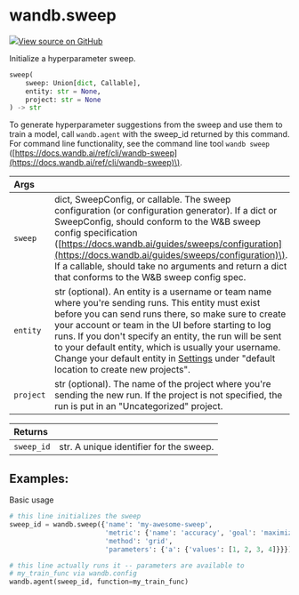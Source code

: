 # wandb.sweep

[![](https://www.tensorflow.org/images/GitHub-Mark-32px.png)View source on GitHub](https://www.github.com/wandb/client/tree/v0.12.1/wandb/sdk/wandb_sweep.py#L30-L94)

Initialize a hyperparameter sweep.

```python
sweep(
    sweep: Union[dict, Callable],
    entity: str = None,
    project: str = None
) -> str
```

To generate hyperparameter suggestions from the sweep and use them to train a model, call `wandb.agent` with the sweep\_id returned by this command. For command line functionality, see the command line tool `wandb sweep` \([https://docs.wandb.ai/ref/cli/wandb-sweep](https://docs.wandb.ai/ref/cli/wandb-sweep)\).

| Args |  |
| :--- | :--- |
| `sweep` | dict, SweepConfig, or callable. The sweep configuration \(or configuration generator\). If a dict or SweepConfig, should conform to the W&B sweep config specification \([https://docs.wandb.ai/guides/sweeps/configuration](https://docs.wandb.ai/guides/sweeps/configuration)\). If a callable, should take no arguments and return a dict that conforms to the W&B sweep config spec. |
| `entity` | str \(optional\). An entity is a username or team name where you're sending runs. This entity must exist before you can send runs there, so make sure to create your account or team in the UI before starting to log runs. If you don't specify an entity, the run will be sent to your default entity, which is usually your username. Change your default entity in [Settings](https://github.com/wandb/gitbook/tree/71e0b6f604af7a085d74a74a7c7718075db745e9/ref/python/wandb.ai/settings/README.md) under "default location to create new projects". |
| `project` | str \(optional\). The name of the project where you're sending the new run. If the project is not specified, the run is put in an "Uncategorized" project. |

| Returns |  |
| :--- | :--- |
| `sweep_id` | str. A unique identifier for the sweep. |

## Examples:

Basic usage

```python
# this line initializes the sweep
sweep_id = wandb.sweep({'name': 'my-awesome-sweep',
                        'metric': {'name': 'accuracy', 'goal': 'maximize'},
                        'method': 'grid',
                        'parameters': {'a': {'values': [1, 2, 3, 4]}}})

# this line actually runs it -- parameters are available to
# my_train_func via wandb.config
wandb.agent(sweep_id, function=my_train_func)
```

